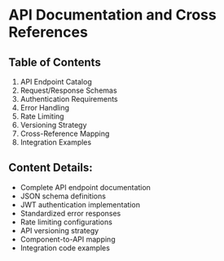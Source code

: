 # API Documentation and Cross References

## Table of Contents
1. API Endpoint Catalog
2. Request/Response Schemas
3. Authentication Requirements
4. Error Handling
5. Rate Limiting
6. Versioning Strategy
7. Cross-Reference Mapping
8. Integration Examples

## Content Details:
- Complete API endpoint documentation
- JSON schema definitions
- JWT authentication implementation
- Standardized error responses
- Rate limiting configurations
- API versioning strategy
- Component-to-API mapping
- Integration code examples
